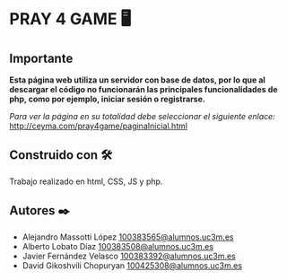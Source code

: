 # PRAY 4 GAME 🖥️

## Importante
**Esta página web utiliza un servidor con base de datos, por lo que al descargar el código no funcionarán las principales funcionalidades de php, como por ejemplo, iniciar sesión o registrarse.**

_Para ver la página en su totalidad debe seleccionar el siguiente enlace:_
<http://ceyma.com/pray4game/paginaInicial.html>


## Construido con 🛠️
Trabajo realizado en html, CSS, JS y php.

## Autores ✒️
* Alejandro Massotti López <100383565@alumnos.uc3m.es>
* Alberto Lobato Díaz <100383508@alumnos.uc3m.es>
* Javier Fernández Velasco <100383392@alumnos.uc3m.es>
* David Gikoshvili Chopuryan <100425308@alumnos.uc3m.es>
